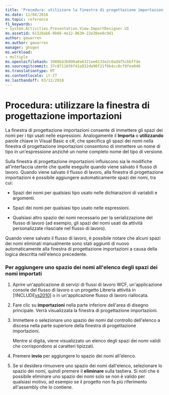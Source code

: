 ```yaml
---
title: 'Procedura: utilizzare la finestra di progettazione importazioni | Documenti Microsoft'
ms.date: 11/04/2016
ms.topic: reference
f1_keywords:
- System.Activities.Presentation.View.ImportDesigner.UI
ms.assetid: 61328ab6-9b66-4e12-8630-22e30ee8c9d1
author: gewarren
ms.author: gewarren
manager: ghogen
ms.workload:
- multiple
ms.openlocfilehash: 3980b43b090a0a6321ee0133e2c0ad4f5cbbffde
ms.sourcegitcommit: 37c87118f6f41e832da96f21f6b4cc0cf8fee046
ms.translationtype: MT
ms.contentlocale: it-IT
ms.lasthandoff: 03/12/2018
---
```

# <a name="how-to-use-the-imports-designer"></a>Procedura: utilizzare la finestra di progettazione importazioni
La finestra di progettazione importazioni consente di immettere gli spazi dei nomi per i tipi usati nelle espressioni. Analogamente il **Importa** o **utilizzando** parole chiave in Visual Basic e c#, che specifica gli spazi dei nomi nella finestra di progettazione importazioni consentono di immettere un nome di tipo in un'espressione anziché un nome completo nome del tipo di versione.  
  
 Sulla finestra di progettazione importazioni influiscono sia le modifiche all'interfaccia utente che quelle eseguite quando viene salvato il flusso di lavoro. Quando viene salvato il flusso di lavoro, alla finestra di progettazione importazioni è possibile aggiungere automaticamente spazi dei nomi, tra cui:  
  
-   Spazi dei nomi per qualsiasi tipo usato nelle dichiarazioni di variabili e argomenti.  
  
-   Spazi dei nomi per qualsiasi tipo usato nelle espressioni.  
  
-   Qualsiasi altro spazio dei nomi necessario per la serializzazione del flusso di lavoro (ad esempio, gli spazi dei nomi usati da attività personalizzate rilasciate nel flusso di lavoro).  
  
 Quando viene salvato il flusso di lavoro, è possibile notare che alcuni spazi dei nomi eliminati manualmente sono stati aggiunti di nuovo automaticamente alla finestra di progettazione importazioni a causa della logica descritta nell'elenco precedente.  
  
### <a name="to-add-a-namespace-to-the-list-of-imported-namespaces"></a>Per aggiungere uno spazio dei nomi all'elenco degli spazi dei nomi importati  
  
1.  Aprire un'applicazione di servizi di flussi di lavoro WCF, un'applicazione console del flusso di lavoro o un progetto Libreria attività in [!INCLUDE[vs2010](../misc/includes/vs2010_md.md)] o in un'applicazione flusso di lavoro riallocata.  
  
2.  Fare clic su **importazioni** nella parte inferiore dell'area di disegno principale. Verrà visualizzata la finestra di progettazione importazioni.  
  
3.  Immettere o selezionare uno spazio dei nomi dal controllo dell'elenco a discesa nella parte superiore della finestra di progettazione importazioni.  
  
     Mentre si digita, viene visualizzato un elenco degli spazi dei nomi validi che corrispondono ai caratteri tipizzati.  
  
4.  Premere **invio** per aggiungere lo spazio dei nomi all'elenco.  
  
5.  Se si desidera rimuovere uno spazio dei nomi dall'elenco, selezionare lo spazio dei nomi, quindi premere il **eliminare** sulla tastiera. Si noti che è possibile eliminare uno spazio dei nomi solo se non è valido per qualsiasi motivo, ad esempio se il progetto non fa più riferimento all'assembly che lo contiene.